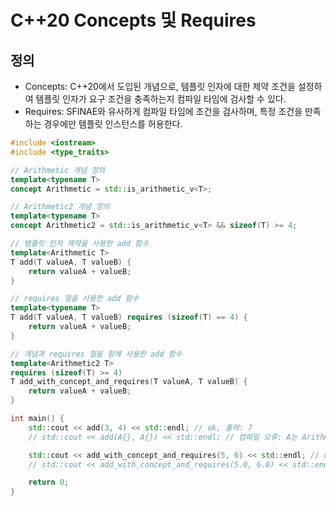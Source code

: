 # C++20 Concepts 및 Requires

## 정의
- Concepts: C++20에서 도입된 개념으로, 템플릿 인자에 대한 제약 조건을 설정하여 템플릿 인자가 요구 조건을 충족하는지 컴파일 타임에 검사할 수 있다.
- Requires: SFINAE와 유사하게 컴파일 타임에 조건을 검사하며, 특정 조건을 만족하는 경우에만 템플릿 인스턴스를 허용한다.

```cpp
#include <iostream>
#include <type_traits>

// Arithmetic 개념 정의
template<typename T>
concept Arithmetic = std::is_arithmetic_v<T>;

// Arithmetic2 개념 정의
template<typename T>
concept Arithmetic2 = std::is_arithmetic_v<T> && sizeof(T) >= 4;

// 템플릿 인자 제약을 사용한 add 함수
template<Arithmetic T>
T add(T valueA, T valueB) {
    return valueA + valueB;
}

// requires 절을 사용한 add 함수
template<typename T>
T add(T valueA, T valueB) requires (sizeof(T) == 4) {
    return valueA + valueB;
}

// 개념과 requires 절을 함께 사용한 add 함수
template<Arithmetic2 T>
requires (sizeof(T) >= 4)
T add_with_concept_and_requires(T valueA, T valueB) {
    return valueA + valueB;
}

int main() {
    std::cout << add(3, 4) << std::endl; // ok, 출력: 7
    // std::cout << add(A{}, A{}) << std::endl; // 컴파일 오류: A는 Arithmetic 개념을 만족하지 않음

    std::cout << add_with_concept_and_requires(5, 6) << std::endl; // ok, 출력: 11
    // std::cout << add_with_concept_and_requires(5.0, 6.0) << std::endl; // 컴파일 오류: double은 sizeof(T) >= 4 조건을 만족하지 않음

    return 0;
}
```
